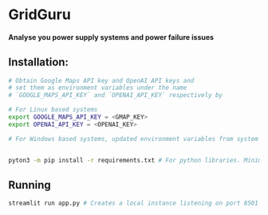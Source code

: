# GridGuru

#### Analyse you power supply systems and power failure issues

## Installation:

```bash
# Obtain Google Maps API key and OpenAI API keys and 
# set them as environment variables under the name
# `GOOGLE_MAPS_API_KEY` and `OPENAI_API_KEY` respectively by

# For Linux based systems
export GOOGLE_MAPS_API_KEY = <GMAP_KEY>
export OPENAI_API_KEY = <OPENAI_KEY>

# For Windows based systems, updated environment variables from system settings.


pyton3 -m pip install -r requirements.txt # For python libraries. Minimum version Python 3.8+

``` 

## Running

```bash
streamlit run app.py # Creates a local instance listening on port 8501
```



